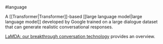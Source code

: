 #language

A [[Transformer|Transformer]]-based
[[large language model|large language model]] developed by Google trained on
a large dialogue dataset that can generate realistic conversational responses.

<a href="https://blog.google/technology/ai/lamda/">LaMDA: our breakthrough conversation
technology</a> provides an overview.

